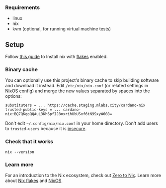 ### Requirements

- linux
- nix
- kvm (optional, for running virtual machine tests)

## Setup

Follow [this guide](https://zero-to-nix.com/start/install) to Install nix with [flakes](https://nix.dev/concepts/flakes.html) enabled.

### Binary cache

You can optionally use this project's binary cache to skip building software and download it instead. Edit `/etc/nix/nix.conf` (or related settings in NixOS config) and merge the new values separated by spaces into the options:

```
substituters = ... https://cache.staging.mlabs.city/cardano-nix
trusted-public-keys = ... cardano-nix:BQ7QKgoQQAuL3Kh6pfIJ8oxrihUbUSxf6tN9SxyW608=
```

Don't edit `~/.config/nix/nix.conf` in your home directory. Don't add users to `trusted-users` because it is [insecure](https://nixos.org/manual/nix/stable/command-ref/conf-file.html?highlight=trusted-user#conf-trusted-users).

### Check that it works

`nix --version`

### Learn more

For an introduction to the Nix ecosystem, check out [Zero to Nix](https://zero-to-nix.com/). Learn more about [Nix flakes](https://zero-to-nix.com/concepts/flakes) and [NixOS](https://zero-to-nix.com/concepts/nixos).

